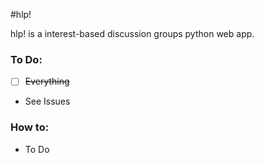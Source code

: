 #hlp!

hlp! is a interest-based discussion groups python web app.

### To Do:
- [ ] ~~Everything~~
- See Issues

### How to:
- To Do



